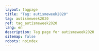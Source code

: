 ```yaml
---
layout: tagpage
title: "Tag: autismeweek2020"
tag: autismeweek2020
ref: tag_autismeweek2020
lang: en
description: Tag page for autismeweek2020
sitemap: false
robots: noindex
---
```

